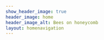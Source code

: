 ```yaml
---
show_header_image: true
header_image: home
header_image_alt: Bees on honeycomb
layout: homenavigation
---
```


